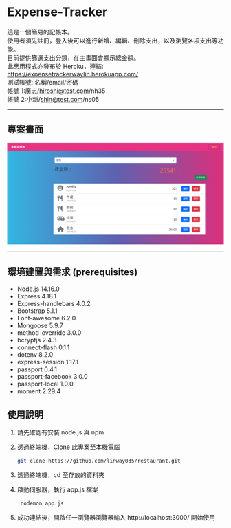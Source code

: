 # Expense-Tracker

這是一個簡易的記帳本。  
使用者須先註冊，登入後可以進行新增、編輯、刪除支出，以及瀏覽各項支出等功能。  
目前提供篩選支出分類，在主畫面會顯示總金額。  
此應用程式亦發布於 Heroku，連結: https://expensetrackerwaylin.herokuapp.com/    
測試帳號: 名稱/email/密碼  
帳號 1:廣志/hiroshi@test.com/nh35  
帳號 2:小新/shin@test.com/ns05

---

## 專案畫面

![Index page](./public/image/index.png)

---

## 環境建置與需求 (prerequisites)

- Node.js 14.16.0
- Express 4.18.1
- Express-handlebars 4.0.2
- Bootstrap 5.1.1
- Font-awesome 6.2.0
- Mongoose 5.9.7
- method-override 3.0.0
- bcryptjs 2.4.3
- connect-flash 0.1.1
- dotenv 8.2.0
- express-session 1.17.1
- passport 0.4.1
- passport-facebook 3.0.0
- passport-local 1.0.0
- moment 2.29.4

## 使用說明

1. 請先確認有安裝 node.js 與 npm
2. 透過終端機，Clone 此專案至本機電腦

   ```bash
   git clone https://github.com/linway035/restaurant.git
   ```

3. 透過終端機，cd 至存放的資料夾
4. 啟動伺服器，執行 app.js 檔案
   ```bash
    nodemon app.js
   ```
5. 成功連結後，開啟任一瀏覽器瀏覽器輸入 http://localhost:3000/ 開始使用
